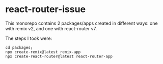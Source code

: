 # react-router-issue

This monorepo contains 2 packages/apps created in different ways: one with remix v2, and one with react-router v7.

The steps I took were:

```shell
cd packages;
npx create-remix@latest remix-app
npx create-react-router@latest react-router-app
```
